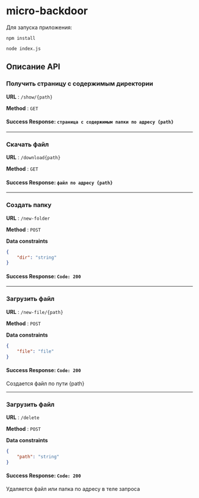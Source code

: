 # micro-backdoor

Для запуска приложения:

``
    npm install
``

``
    node index.js
``

## Описание API

### Получить страницу с содержимым директории  

**URL** : `/show/{path}`

**Method** : `GET`

#### Success Response: `страница с содержимым папки по адресу {path}`

---

### Скачать файл  

**URL** : `/download{path}`

**Method** : `GET`

#### Success Response: `файл по адресу {path}`

---

### Создать папку  

**URL** : `/new-folder`

**Method** : `POST`

**Data constraints**

```json
{
    "dir": "string"
}
```

#### Success Response: `Code: 200`

---

### Загрузить файл  

**URL** : `/new-file/{path}`

**Method** : `POST`

**Data constraints**

```json
{
    "file": "file"
}
```

#### Success Response: `Code: 200`

Создается файл по пути {path}

---

### Загрузить файл  

**URL** : `/delete`

**Method** : `POST`

**Data constraints**

```json
{
    "path": "string"
}
```

#### Success Response: `Code: 200`

Удаляется файл или папка по адресу в теле запроса
